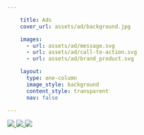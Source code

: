 ```yaml
---

    title: Ads
    cover_url: assets/ad/background.jpg

    images:
      - url: assets/ad/message.svg
      - url: assets/ad/call-to-action.svg
      - url: assets/ad/brand_product.svg

    layout:
      type: one-column
      image_style: background
      content_style: transparent
      nav: false

---
```


</p><a href="http://philly.com.au/" class="href" target="_blank">
  <img src="assets/ad/message.svg" data-media-id="images:1">
  <img src="assets/ad/call-to-action.svg" data-media-id="images:2">
  <img src="assets/ad/brand_product.svg" data-media-id="images:3">
</a>
